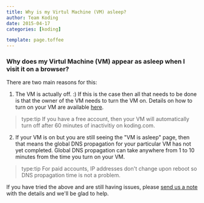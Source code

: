 ```yaml
---
title: Why is my Virtul Machine (VM) asleep?
author: Team Koding
date: 2015-04-17
categories: [koding]

template: page.toffee
---
```


### Why does my Virtul Machine (VM) appear as asleep when I visit it on a browser?

There are two main reasons for this:
1. The VM is actually off. :) If this is the case then all that needs
to be done is that the owner of the VM needs to turn the VM on. Details
on how to turn on your VM are available [here](http://learn.koding.com/guides/understanding-vm-panel/).
> type:tip
> If you have a free account, then your VM will automatically
> turn off after 60 minutes of inactivitiy on koding.com.
2. If your VM is on but you are still seeing the "VM is asleep" page, then
that means the global DNS propagation for your particular VM has not yet
completed. Global DNS propagation can take anywhere from 1 to 10 minutes
from the time you turn on your VM.
> type:tip
> For paid accounts, IP addresses don't change upon reboot so DNS propagation
> time is not a problem.

If you have tried the above and are still having issues, please [send us a note](mailto:support@koding.com)
 with the details and we'll be glad to help.
